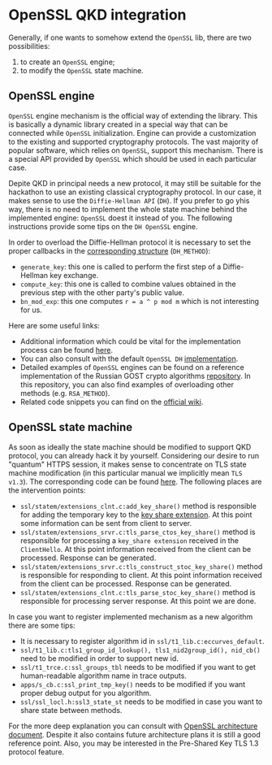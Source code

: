 <!-- General comment - there's space to improve the English of this document. I will let you fix all the typos et. yourself and then I'll do a final scan to update some phrasings. -->

# OpenSSL QKD integration

Generally, if one wants to somehow extend the `OpenSSL` lib, there are two possibilities:
1. to create an `OpenSSL` engine;
2. to modify the `OpenSSL` state machine.

## OpenSSL engine

`OpenSSL` engine mechanism is the official way of extending the library. This is basically a dynamic library created in a special way that can be connected while `OpenSSL` initialization. Engine can provide a customization to the existing and supported cryptography protocols. The vast majority of popular software, which relies on `OpenSSL`, support this mechanism. There is a special API provided by `OpenSSL` which should be used in each particular case.

<!-- Lot of typos in this paragraph. -->
<!-- I'd still make it clearer that this way is basically a hack. -->
<!-- Perhaps start with - Engines for QKD protocols are not currenlty supported in OpenSSL. Nevertheless, for the purpose of the hackathon we can simply "abuse" an existing classical protocol. In our case... -->
Depite QKD in principal needs a new protocol, it may still be suitable for the hackathon to use an existing classical cryptography protocol. In our case, it makes sense to use the `Diffie-Hellman API` (`DH`). If you prefer to go yhis way, there is no need to implement the whole state machine behind the implemented engine: `OpenSSL` doest it instead of you. The following instructions provide some tips on the `DH OpenSSL` engine.  

In order to overload the Diffie-Hellman protocol it is necessary to set the proper callbacks in the [corresponding structure](https://www.openssl.org/docs/man1.0.2/man3/DH_set_method.html) (`DH_METHOD`):
- `generate_key`: this one is called to perform the first step of a Diffie-Hellman key exchange.
- `compute_key`: this one is called to combine values obtained in the previous step with the other party's public value.
- `bn_mod_exp`: this one computes `r = a ^ p mod m` which is not interesting for us.

Here are some useful links:

<!-- Start with the general OpenSSL link - and put the DH links at the end. -->
- Additional information which could be vital for the implementation process can be found [here](https://linux.die.net/man/3/dh_compute_key).
- You can also consult with the default `OpenSSL DH` [implementation](https://github.com/openssl/openssl/blob/master/crypto/dh/dh_key.c).
- Detailed examples of `OpenSSL` engines can be found on a reference implementation of the Russian GOST crypto algorithms [repository](https://github.com/gost-engine/engine). In this repository, you can also find examples of overloading other methods (e.g. `RSA_METHOD`).
- Related code snippets you can find on the [official wiki](https://wiki.openssl.org/index.php/Creating_an_OpenSSL_Engine_to_use_indigenous_ECDH_ECDSA_and_HASH_Algorithms).

## OpenSSL state machine

<!-- First sentence doesn't really make sense. -->
<!-- Otherwise looks good. -->
As soon as ideally the state machine should be modified to support QKD protocol, you can already hack it by yourself. Considering our desire to run "quantum" HTTPS session, it makes sense to concentrate on TLS state machine modification (in this particular manual we implicitly mean `TLS v1.3`). The corresponding code can be found [here](https://github.com/openssl/openssl/tree/master/ssl/statem). The following places are the intervention points:
- `ssl/statem/extensions_clnt.c:add_key_share()` method is responsible for adding the temporary key to the [key share extension](https://tools.ietf.org/html/rfc8446#section-4.2.8). At this point some information can be sent from client to server.
- `ssl/statem/extensions_srvr.c:tls_parse_ctos_key_share()` method is responsible for processing a `key_share extension` received in the `ClientHello`. At this point information received from the client can be processed. Response can be generated.
- `ssl/statem/extensions_srvr.c:tls_construct_stoc_key_share()` method is responsible for responding to client. At this point information received from the client can be processed. Response can be generated.
- `ssl/statem/extensions_clnt.c:tls_parse_stoc_key_share()` method is responsible for processing server response. At this point we are done.

In case you want to register implemented mechanism as a new algorithm there are some tips:
- It is necessary to register algorithm id in `ssl/t1_lib.c:eccurves_default`.
- `ssl/t1_lib.c:tls1_group_id_lookup(), tls1_nid2group_id(), nid_cb()` need to be modified in order to support new id.
- `ssl/t1_trce.c:ssl_groups_tbl` needs to be modified if you want to get human-readable algorithm name in trace outputs.
- `apps/s_cb.c:ssl_print_tmp_key()` needs to be modified if you want proper debug output for you algorithm.
- `ssl/ssl_locl.h:ssl3_state_st` needs to be modified in case you want to share state between methods.


For the more deep explanation you can consult with [OpenSSL architecture document](https://www.openssl.org/docs/OpenSSLStrategicArchitecture.html). Despite it also contains future architecture plans it is still a good reference point. Also, you may be interested in the Pre-Shared Key TLS 1.3 protocol feature.
